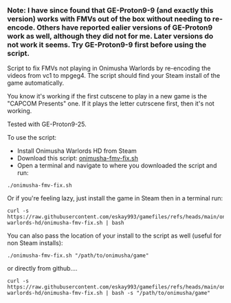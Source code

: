### Note: I have since found that GE-Proton9-9 (and exactly this version) works with FMVs out of the box without needing to re-encode. Others have reported ealier versions of GE-Proton9 work as well, although they did not for me. Later versions do not work it seems. Try GE-Proton9-9 first before using the script.


Script to fix FMVs not playing in Onimusha Warlords by re-encoding the
videos from vc1 to mpgeg4. The script should find your Steam install of
the game automatically.

You know it's working if the first cutscene to play in a new game is the
"CAPCOM Presents" one. If it plays the letter cutrscene first, then it's 
not working.

Tested with GE-Proton9-25.

To use the script:
- Install Onimusha Warlords HD from Steam
- Download this script: [onimusha-fmv-fix.sh](https://raw.githubusercontent.com/eskay993/gamefiles/refs/heads/main/onimusha-warlords-hd/onimusha-fmv-fix.sh)
- Open a terminal and navigate to where you downloaded the script and run:
```
./onimusha-fmv-fix.sh
```

Or if you're feeling lazy, just install the game in Steam then in a terminal run:

```
curl -s https://raw.githubusercontent.com/eskay993/gamefiles/refs/heads/main/onimusha-warlords-hd/onimusha-fmv-fix.sh | bash
```

You can also pass the location of your install to the script as well
(useful for non Steam installs):

```
./onimusha-fmv-fix.sh "/path/to/onimusha/game"
```

or directly from github....

```
curl -s https://raw.githubusercontent.com/eskay993/gamefiles/refs/heads/main/onimusha-warlords-hd/onimusha-fmv-fix.sh | bash -s "/path/to/onimusha/game"
```
